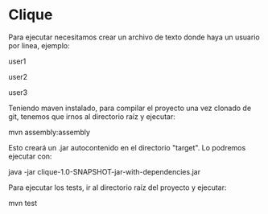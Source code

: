 # Clique

Para ejecutar necesitamos crear un archivo de texto donde haya un usuario por linea, ejemplo:

user1

user2

user3


Teniendo maven instalado, para compilar el proyecto una vez clonado de git, tenemos que irnos al directorio raíz y ejecutar:


mvn assembly:assembly



Esto creará un .jar autocontenido en el directorio "target". Lo podremos ejecutar con:

java -jar clique-1.0-SNAPSHOT-jar-with-dependencies.jar <filename>


Para ejecutar los tests, ir al directorio raíz del proyecto y ejecutar:

mvn test
